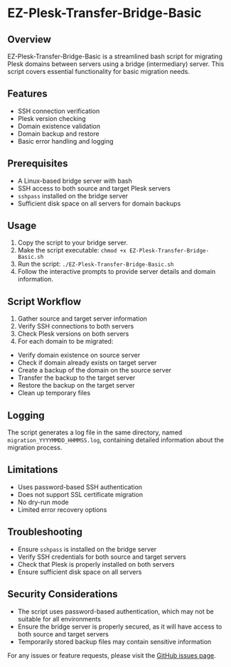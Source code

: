 # EZ-Plesk-Transfer-Bridge-Basic

## Overview

EZ-Plesk-Transfer-Bridge-Basic is a streamlined bash script for migrating Plesk domains between servers using a bridge (intermediary) server. This script covers essential functionality for basic migration needs.

## Features

- SSH connection verification
- Plesk version checking
- Domain existence validation
- Domain backup and restore
- Basic error handling and logging

## Prerequisites

- A Linux-based bridge server with bash
- SSH access to both source and target Plesk servers
- `sshpass` installed on the bridge server
- Sufficient disk space on all servers for domain backups

## Usage

1. Copy the script to your bridge server.
2. Make the script executable:
   `chmod +x EZ-Plesk-Transfer-Bridge-Basic.sh`
3. Run the script:
   `./EZ-Plesk-Transfer-Bridge-Basic.sh`
4. Follow the interactive prompts to provide server details and domain information.

## Script Workflow

1. Gather source and target server information
2. Verify SSH connections to both servers
3. Check Plesk versions on both servers
4. For each domain to be migrated:

- Verify domain existence on source server
- Check if domain already exists on target server
- Create a backup of the domain on the source server
- Transfer the backup to the target server
- Restore the backup on the target server
- Clean up temporary files

## Logging

The script generates a log file in the same directory, named `migration_YYYYMMDD_HHMMSS.log`, containing detailed information about the migration process.

## Limitations

- Uses password-based SSH authentication
- Does not support SSL certificate migration
- No dry-run mode
- Limited error recovery options

## Troubleshooting

- Ensure `sshpass` is installed on the bridge server
- Verify SSH credentials for both source and target servers
- Check that Plesk is properly installed on both servers
- Ensure sufficient disk space on all servers

## Security Considerations

- The script uses password-based authentication, which may not be suitable for all environments
- Ensure the bridge server is properly secured, as it will have access to both source and target servers
- Temporarily stored backup files may contain sensitive information

For any issues or feature requests, please visit the [GitHub issues page](https://github.com/LazyQuad/EZ-Plesk-Transfer-Bridge/issues).
